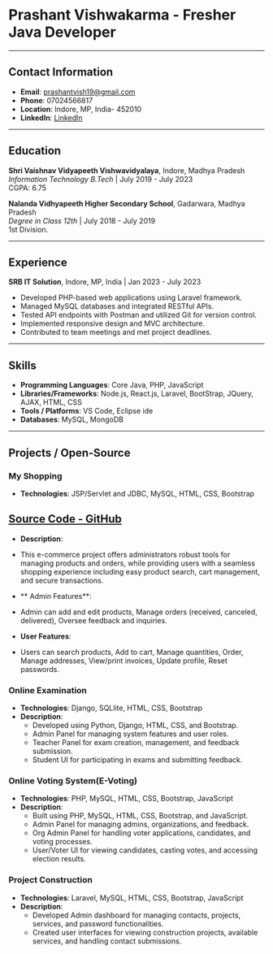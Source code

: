 # Prashant Vishwakarma - Fresher Java Developer

---

## Contact Information

- **Email**: [prashantvish19@gmail.com](mailto:prashantvish19@gmail.com)
- **Phone**: 07024566817
- **Location**: Indore, MP, India- 452010
- **LinkedIn**: [LinkedIn](https://www.linkedin.com/in/prashantvi/)
---

## Education

**Shri Vaishnav Vidyapeeth Vishwavidyalaya**, Indore, Madhya Pradesh  
*Information Technology B.Tech* | July 2019 - July 2023  
CGPA: 6.75  

**Nalanda Vidhyapeeth Higher Secondary School**, Gadarwara, Madhya Pradesh  
*Degree in Class 12th* | July 2018 - July 2019  
1st Division.

---

## Experience

**SRB IT Solution**, Indore, MP, India | Jan 2023 - July 2023

- Developed PHP-based web applications using Laravel framework.
- Managed MySQL databases and integrated RESTful APIs.
- Tested API endpoints with Postman and utilized Git for version control.
- Implemented responsive design and MVC architecture.
- Contributed to team meetings and met project deadlines.

---

## Skills

- **Programming Languages**: Core Java, PHP, JavaScript
- **Libraries/Frameworks**: Node.js, React.js, Laravel, BootStrap, JQuery, AJAX, HTML, CSS
- **Tools / Platforms**: VS Code, Eclipse ide
- **Databases**: MySQL, MongoDB

---

## Projects / Open-Source

### My Shopping 
- **Technologies**: JSP/Servlet and JDBC, MySQL, HTML, CSS, Bootstrap
## [Source Code - GitHub](https://github.com/your-repo-link)
- **Description**:
- This e-commerce project offers administrators robust tools for managing products and orders, while providing users with a seamless shopping experience including easy product search, cart management, and secure transactions.

- ** Admin Features**:
- Admin can add and edit products, Manage orders (received, canceled, delivered), Oversee feedback and inquiries.

- **User Features**:
- Users can search products, Add to cart, Manage quantities, Order, Manage addresses, View/print invoices, Update profile, Reset passwords.

### Online Examination

- **Technologies**: Django, SQLlite, HTML, CSS, Bootstrap
- **Description**: 
  - Developed using Python, Django, HTML, CSS, and Bootstrap.
  - Admin Panel for managing system features and user roles.
  - Teacher Panel for exam creation, management, and feedback submission.
  - Student UI for participating in exams and submitting feedback.

### Online Voting System(E-Voting)

- **Technologies**: PHP, MySQL, HTML, CSS, Bootstrap, JavaScript
- **Description**: 
  - Built using PHP, MySQL, HTML, CSS, Bootstrap, and JavaScript.
  - Admin Panel for managing admins, organizations, and feedback.
  - Org Admin Panel for handling voter applications, candidates, and voting processes.
  - User/Voter UI for viewing candidates, casting votes, and accessing election results.

### Project Construction

- **Technologies**: Laravel, MySQL, HTML, CSS, Bootstrap, JavaScript
- **Description**: 
  - Developed Admin dashboard for managing contacts, projects, services, and password functionalities.
  - Created user interfaces for viewing construction projects, available services, and handling contact submissions.
